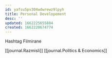 ```yaml
---
id: yafsu5pv304wdwrewz9lpyh
title: Personal Developement
desc: ''
updated: 1662225655884
created: 1662220674774
---
```

Hashtag Filmirane

[[journal.Razmisli]] [[journal.Politics & Economics]]

